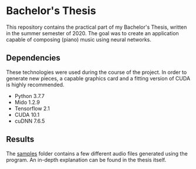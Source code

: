# Bachelor's Thesis

This repository contains the practical part of my Bachelor's Thesis, written in the summer semester of 2020. The goal was to create an application capable of composing (piano) music using neural networks.

## Dependencies
These technologies were used during the course of the project. In order to generate new pieces, a capable graphics card and a fitting version of CUDA is highly recommended.

 - Python 3.7.7
 - Mido 1.2.9
 - Tensorflow 2.1
 - CUDA 10.1
 - cuDNN 7.6.5
## Results
The [samples](https://github.com/FelixSchoen/BachelorsThesis/tree/master/samples) folder contains a few different audio files generated using the program. An in-depth explanation can be found in the thesis itself.
